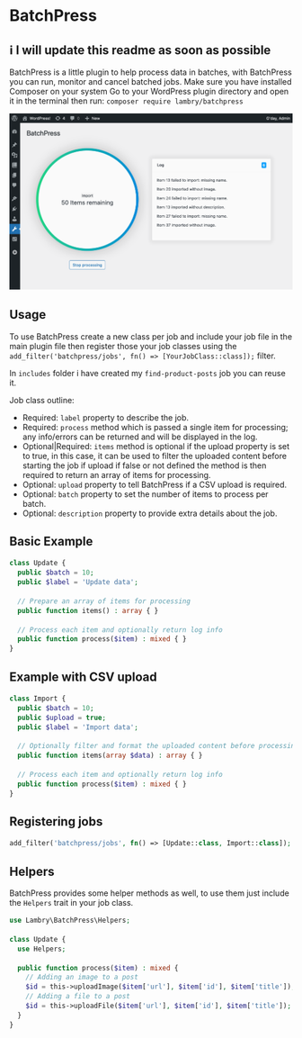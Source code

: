 # BatchPress

## ℹ️ I will update this readme as soon as possible

BatchPress is a little plugin to help process data in batches, with BatchPress you can run, monitor and cancel batched jobs.
Make sure you have installed Composer on your system
Go to your WordPress plugin directory and open it in the terminal then run: `composer require lambry/batchpress`

![screenshot](screenshot.png)

## Usage

To use BatchPress create a new class per job and include your job file in the main plugin file then register those your job classes using the `add_filter('batchpress/jobs', fn() => [YourJobClass::class]);` filter.

In `includes` folder i have created my `find-product-posts` job you can reuse it.


Job class outline:

- Required: `label` property to describe the job.
- Required: `process` method which is passed a single item for processing; any info/errors can be returned and will be displayed in the log.
- Optional|Required: `items` method is optional if the upload property is set to true, in this case, it can be used to filter the uploaded content before starting the job if upload if false or not defined the method is then required to return an array of items for processing.
- Optional: `upload` property to tell BatchPress if a CSV upload is required.
- Optional: `batch` property to set the number of items to process per batch.
- Optional: `description` property to provide extra details about the job.

## Basic Example

```php
class Update {
  public $batch = 10;
  public $label = 'Update data';

  // Prepare an array of items for processing
  public function items() : array { }

  // Process each item and optionally return log info
  public function process($item) : mixed { }
}
```

## Example with CSV upload

```php
class Import {
  public $batch = 10;
  public $upload = true;
  public $label = 'Import data';

  // Optionally filter and format the uploaded content before processing
  public function items(array $data) : array { }

  // Process each item and optionally return log info
  public function process($item) : mixed { }
}
```

## Registering jobs

```php
add_filter('batchpress/jobs', fn() => [Update::class, Import::class]);
```

## Helpers

BatchPress provides some helper methods as well, to use them just include the `Helpers` trait in your job class.

```php
use Lambry\BatchPress\Helpers;

class Update {
  use Helpers;

  public function process($item) : mixed {
    // Adding an image to a post
    $id = this->uploadImage($item['url'], $item['id'], $item['title']);
    // Adding a file to a post
    $id = this->uploadFile($item['url'], $item['id'], $item['title']);
  }
}
```

